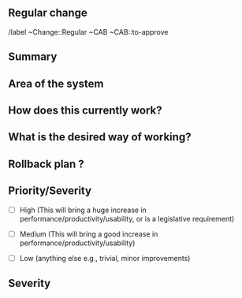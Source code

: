 ## Regular change

<!-- Regular change, to be approved by the CAB. -->

/label ~Change::Regular ~CAB ~CAB::to-approve

## Summary
<!-- Outline the issue being faced, and why this required a change !-->

## Area of the system
<!-- This might only be one part, but may involve multiple sections !-->

## How does this currently work?
<!-- the current process, and any associated business rules !-->

## What is the desired way of working?
<!-- after the change, what should the process be, and what should the business rules be !-->

## Rollback plan ?
<!-- describe how to rollback the change in case the expected change is not working -->

## Priority/Severity
<!-- Delete as appropriate. The priority and severity assigned may be different to this !-->
- [ ] High (This will bring a huge increase in performance/productivity/usability, or is a legislative requirement)
- [ ] Medium (This will bring a good increase in performance/productivity/usability)
- [ ] Low (anything else e.g., trivial, minor improvements)


## Severity
<!-- Pick one -->
<!-- /label ~Severity::1-Critical --> 
<!-- /label ~Severity::2-Major -->
<!-- /label ~Severity::3-Moderate -->
<!-- /label ~Severity::4-Minor -->
<!-- /label ~Severity::5-Cosmetic -->
